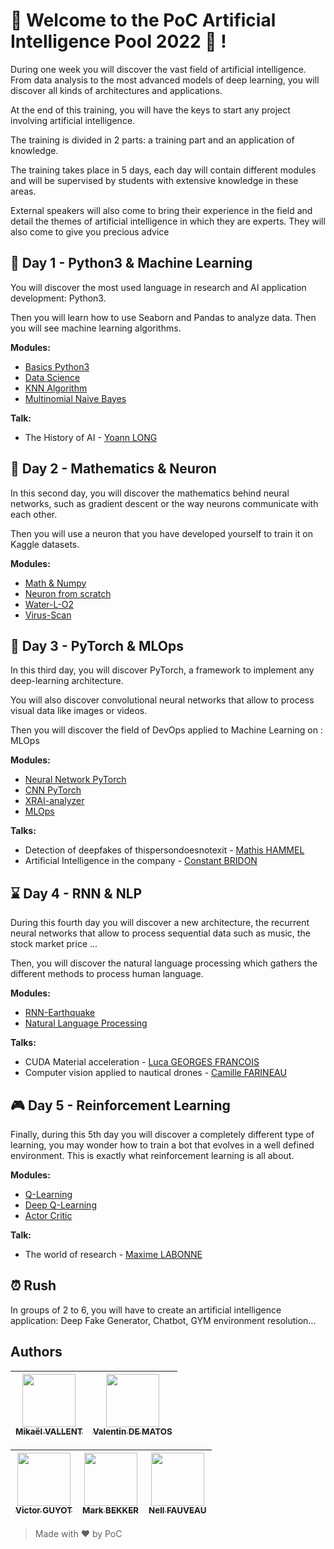 # :wave: Welcome to the PoC Artificial Intelligence Pool 2022 :brain: !

During one week you will discover the vast field of artificial intelligence. From data analysis to the most advanced models of deep learning, you will discover all kinds of architectures and applications.

At the end of this training, you will have the keys to start any project involving artificial intelligence.

The training is divided in 2 parts: a training part and an application of knowledge.

The training takes place in 5 days, each day will contain different modules and will be supervised by students with extensive knowledge in these areas.

External speakers will also come to bring their experience in the field and detail the themes of artificial intelligence in which they are experts. They will also come to give you precious advice

## :snake: Day 1 - Python3 & Machine Learning

You will discover the most used language in research and AI application development: Python3.

Then you will learn how to use Seaborn and Pandas to analyze data. Then you will see machine learning algorithms.

**Modules:**

- [Basics Python3](./day01/1.basics-python3/)
- [Data Science](./day01/2.data-science/)
- [KNN Algorithm](./day01/3.knn-algorithm/)
- [Multinomial Naive Bayes](./day01/4.multinomial-naive-bayes/)

**Talk:**

- The History of AI - [Yoann LONG](https://twitter.com/Sumenia)

## :open_book: Day 2 - Mathematics & Neuron

In this second day, you will discover the mathematics behind neural networks, such as gradient descent or the way neurons communicate with each other.

Then you will use a neuron that you have developed yourself to train it on Kaggle datasets.

**Modules:**

- [Math & Numpy](./day02/1.math-and-numpy/)
- [Neuron from scratch](./day02/2.neuron-from-scratch/)
- [Water-L-O2](./day02/3.water-L-02/)
- [Virus-Scan](./day02/4.virus-scan/)

## :robot: Day 3 - PyTorch & MLOps

In this third day, you will discover PyTorch, a framework to implement any deep-learning architecture.

You will also discover convolutional neural networks that allow to process visual data like images or videos.

Then you will discover the field of DevOps applied to Machine Learning on : MLOps

**Modules:**

- [Neural Network PyTorch](./day03/1.neural-nerwork-pytorch/)
- [CNN PyTorch](./day03/2.CNN-pytorch/)
- [XRAI-analyzer](./day03/3.XRAI-analyzer/)
- [MLOps](./day03/4.MLOps/)

**Talks:**

- Detection of deepfakes of thispersondoesnotexit - [Mathis HAMMEL](https://twitter.com/MathisHammel)
- Artificial Intelligence in the company - [Constant BRIDON](https://twitter.com/cob_eco)

## :hourglass: Day 4 - RNN & NLP

During this fourth day you will discover a new architecture, the recurrent neural networks that allow to process sequential data such as music, the stock market price ...

Then, you will discover the natural language processing which gathers the different methods to process human language.

**Modules:**

- [RNN-Earthquake](./day04/1.RNN-Earthquake/)
- [Natural Language Processing](./day04/2.Natural-language-processing/)

**Talks:**

- CUDA Material acceleration - [Luca GEORGES FRANCOIS](https://twitter.com/leptitluca)
- Computer vision applied to nautical drones - [Camille FARINEAU](https://camfarineau.github.io/)



## :video_game: Day 5 - Reinforcement Learning

Finally, during this 5th day you will discover a completely different type of learning, you may wonder how to train a bot that evolves in a well defined environment. This is exactly what reinforcement learning is all about. 

**Modules:**

- [Q-Learning](./day05/1.Q-learning/)
- [Deep Q-Learning](./day05/2.deep-Q-learning/)
- [Actor Critic](./day05/3.actor-critic/)

**Talk:**

- The world of research - [Maxime LABONNE](https://twitter.com/maximelabonne)

## :alarm_clock: Rush

In groups of 2 to 6, you will have to create an artificial intelligence application: Deep Fake Generator, Chatbot, GYM environment resolution...

## Authors

| [<img src="https://github.com/Mikatech.png?size=85" width=85><br><sub>Mikaël VALLENT</sub>](https://github.com/Mikatech) | [<img src="https://github.com/Thytu.png?size=85" width=85><br><sub>Valentin DE MATOS</sub>](https://github.com/Thytu)
| :---: | :---: |

| [<img src="https://github.com/MrSIooth.png?size=85" width=85><br><sub>Victor GUYOT</sub>](https://github.com/MrSIooth) | [<img src="https://github.com/RedGinor.png?size=85" width=85><br><sub>Mark BEKKER</sub>](https://github.com/RedGinor) | [<img src="https://github.com/Nellousan.png?size=85" width=85><br><sub>Nell FAUVEAU</sub>](https://github.com/Nellousan) 
| :---: | :---: | :---: |

> Made with :heart: by PoC